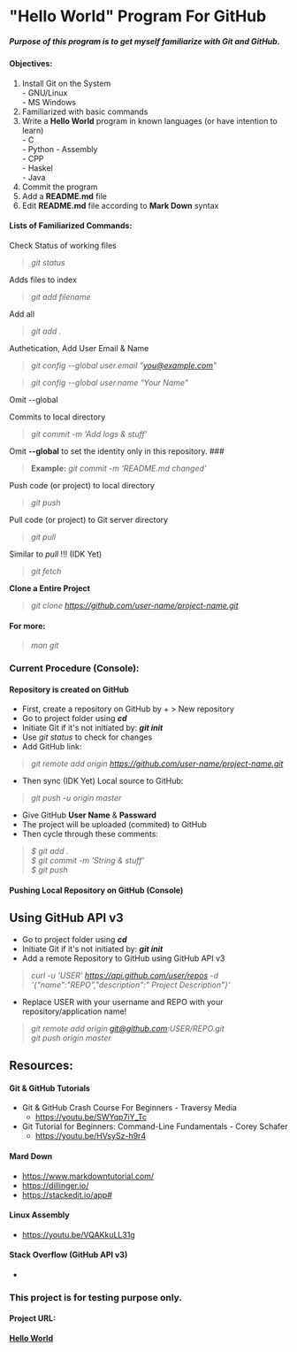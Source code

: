 # "Hello World" Program For GitHub

##### Purpose of this program is to get myself familiarize with Git and GitHub.

#### Objectives:  
01. Install Git on the System  
          - GNU/Linux  
          - MS Windows
02. Familiarized with basic commands
03. Write a **Hello World** program in known languages (or have intention to learn)    
          - C  
          - Python
          - Assembly  
          - CPP  
          - Haskel  
          - Java  
04. Commit the program
05. Add a **README.md** file
06. Edit **README.md** file according to **Mark Down** syntax

#### Lists of Familiarized Commands:

Check Status of working files
>_git status_  

Adds files to index
>_git add filename_  

Add all
>_git add ._

Authetication, Add User Email & Name
>_git config --global user.email "you@example.com"_

>_git config --global user.name "Your Name"_

Omit --global

Commits to local directory
> _git commit -m 'Add logs & stuff'_

Omit **--global** to set the identity only in this repository.
     ###
>**Example:** _git commit -m 'README.md changed'_  

Push code (or project) to local directory
>_git push_  

Pull code (or project) to Git server directory
>_git pull_  

Similar to _pull_ !!! (IDK Yet)
>_git fetch_  

**Clone a Entire Project**
>_git clone https://github.com/user-name/project-name.git_  

#### For more:
>_man git_  

### Current Procedure (Console):  

#### Repository is created on GitHub  
- First, create a repository on GitHub by + > New repository
- Go to project folder using **_cd_**  
- Initiate Git if it's not initiated by: **_git init_**
- Use _git status_ to check for changes   
- Add GitHub link:  
>_git remote add origin https://github.com/user-name/project-name.git_  
- Then sync (IDK Yet) Local source to GitHub:  
>_git push -u origin master_  
- Give GitHub **User Name** & **Passward**  
- The project will be uploaded (commited) to GitHub  
- Then cycle through these comments:  
>_$ git add ._  
>_$ git commit -m 'String & stuff'_  
>_$ git push_  

#### Pushing Local Repository on GitHub (Console)  
## Using GitHub API v3

- Go to project folder using **_cd_**  
- Initiate Git if it's not initiated by: **_git init_**  
- Add a remote Repository to GitHub using GitHub API v3
>_curl -u 'USER' https://api.github.com/user/repos -d '{"name":"REPO","description":" Project Description"}'_  
- Replace USER with your username and REPO with your repository/application name!
>_git remote add origin git@github.com:USER/REPO.git_  
>_git push origin master_

## Resources:
#### Git & GitHub Tutorials  
- Git & GitHub Crash Course For Beginners - Traversy Media  
  - https://youtu.be/SWYqp7iY_Tc  
- Git Tutorial for Beginners: Command-Line Fundamentals - Corey Schafer  
  - https://youtu.be/HVsySz-h9r4  
#### Mard Down  
- https://www.markdowntutorial.com/  
- https://dillinger.io/    
- https://stackedit.io/app#  
#### Linux Assembly  
- https://youtu.be/VQAKkuLL31g  

#### Stack Overflow (GitHub API v3)
-

### This project is for testing purpose only.

#### Project URL:
[**Hello World**](https://github.com/mh1011/hello-world)

